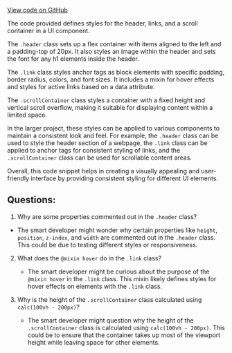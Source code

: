 [View code on GitHub](https://github.com/johan-weitner/chezmoi-ui.git/client/src/components/Header.module.css)

The code provided defines styles for the header, links, and a scroll container in a UI component. 

The `.header` class sets up a flex container with items aligned to the left and a padding-top of 20px. It also styles an image within the header and sets the font for any h1 elements inside the header.

The `.link` class styles anchor tags as block elements with specific padding, border radius, colors, and font sizes. It includes a mixin for hover effects and styles for active links based on a data attribute.

The `.scrollContainer` class styles a container with a fixed height and vertical scroll overflow, making it suitable for displaying content within a limited space.

In the larger project, these styles can be applied to various components to maintain a consistent look and feel. For example, the `.header` class can be used to style the header section of a webpage, the `.link` class can be applied to anchor tags for consistent styling of links, and the `.scrollContainer` class can be used for scrollable content areas. 

Overall, this code snippet helps in creating a visually appealing and user-friendly interface by providing consistent styling for different UI elements.
## Questions: 
 1. Why are some properties commented out in the `.header` class?
   
   - The smart developer might wonder why certain properties like `height`, `position`, `z-index`, and `width` are commented out in the `.header` class. This could be due to testing different styles or responsiveness.

2. What does the `@mixin hover` do in the `.link` class?

   - The smart developer might be curious about the purpose of the `@mixin hover` in the `.link` class. This mixin likely defines styles for hover effects on elements with the `.link` class.

3. Why is the height of the `.scrollContainer` class calculated using `calc(100vh - 200px)`?

   - The smart developer might question why the height of the `.scrollContainer` class is calculated using `calc(100vh - 200px)`. This could be to ensure that the container takes up most of the viewport height while leaving space for other elements.